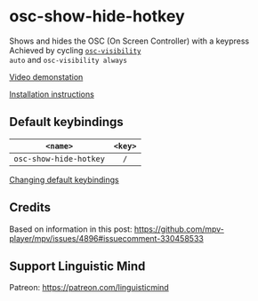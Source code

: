 # osc-show-hide-hotkey

Shows and hides the OSC (On Screen Controller) with a keypress<br>
Achieved by cycling <code>[osc-visibility](https://mpv.io/manual/stable/#on-screen-controller-osc-visibility) auto</code> and `osc-visibility always`

[Video demonstation](https://www.youtube.com/watch?v=b-5XOZpXZMg&t=1h7m17s)

[Installation instructions](../README.md#Installation)

## Default keybindings

<table>
  <thead>
    <tr>
      <th><code>&lt;name&gt;</code></th>
      <th><code>&lt;key&gt;</code></th>
    </tr>
  </thead>
  <tbody align="center">
    <tr>
      <td><code>osc-show-hide-hotkey</code></td>
      <td>
        <code>/</code>
      </td>
    </tr>
  </tbody>
</table>

[Changing default keybindings](../README.md#Changing-default-keybindings)

## Credits

Based on information in this post: https://github.com/mpv-player/mpv/issues/4896#issuecomment-330458533

## Support Linguistic Mind

Patreon: https://patreon.com/linguisticmind
